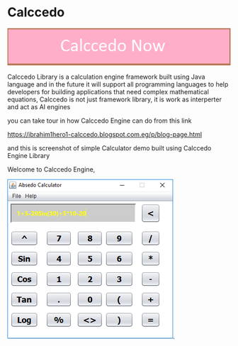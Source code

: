 # Calccedo
[![N|Solid](https://raw.githubusercontent.com/ibrahim1hero1/calccedo/master/readme/images/calccedo.png)](https://calccedo.herokuapp.com)


Calccedo Library is a calculation engine framework built using Java language and in the future it will support all programming languages to help developers for building applications that need complex mathematical equations, Calccedo is not just framework library, it is work as interperter and act as AI engines

      

you can take tour in how Calccedo Engine can do from this link

https://ibrahim1hero1-calccedo.blogspot.com.eg/p/blog-page.html





and this is screenshot of simple Calculator demo built using Calccedo Engine Library

Welcome to Calccedo Engine,

![alt tag](https://raw.githubusercontent.com/ibrahim1hero1/calccedo/master/readme/images/2017-02-03_001636.png).   


